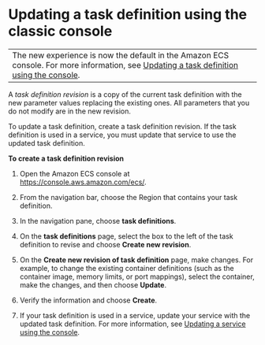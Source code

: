# Updating a task definition using the classic console<a name="update-task-definition"></a>


|  | 
| --- |
| The new experience is now the default in the Amazon ECS console\. For more information, see [Updating a task definition using the console](update-task-definition-console-v2.md)\. | 

A *task definition revision* is a copy of the current task definition with the new parameter values replacing the existing ones\. All parameters that you do not modify are in the new revision\.

To update a task definition, create a task definition revision\. If the task definition is used in a service, you must update that service to use the updated task definition\.

**To create a task definition revision**

1. Open the Amazon ECS console at [https://console\.aws\.amazon\.com/ecs/](https://console.aws.amazon.com/ecs/)\.

1. From the navigation bar, choose the Region that contains your task definition\.

1. In the navigation pane, choose **task definitions**\.

1. On the **task definitions** page, select the box to the left of the task definition to revise and choose **Create new revision**\.

1. On the **Create new revision of task definition** page, make changes\. For example, to change the existing container definitions \(such as the container image, memory limits, or port mappings\), select the container, make the changes, and then choose **Update**\.

1. Verify the information and choose **Create**\.

1. If your task definition is used in a service, update your service with the updated task definition\. For more information, see [Updating a service using the console](update-service-console-v2.md)\.